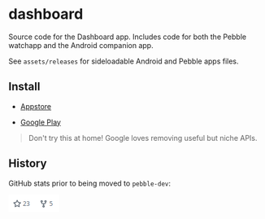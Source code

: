 # dashboard

Source code for the Dashboard app. Includes code for both the Pebble watchapp and the Android companion app.

See `assets/releases` for sideloadable Android and Pebble apps files.

## Install

- [Appstore](https://apps.rebble.io/en_US/application/53ec8d840c3036447e000109)

- [Google Play](https://play.google.com/store/apps/details?id=com.wordpress.ninedof.dashboard)

> Don't try this at home! Google loves removing useful but niche APIs.

## History

GitHub stats prior to being moved to `pebble-dev`:

![](assets/screenshots/ghstats.png)
